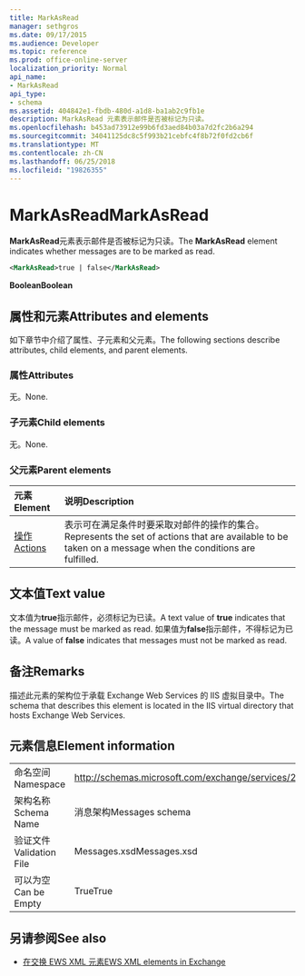```yaml
---
title: MarkAsRead
manager: sethgros
ms.date: 09/17/2015
ms.audience: Developer
ms.topic: reference
ms.prod: office-online-server
localization_priority: Normal
api_name:
- MarkAsRead
api_type:
- schema
ms.assetid: 404842e1-fbdb-480d-a1d8-ba1ab2c9fb1e
description: MarkAsRead 元素表示邮件是否被标记为只读。
ms.openlocfilehash: b453ad73912e99b6fd3aed84b03a7d2fc2b6a294
ms.sourcegitcommit: 34041125dc8c5f993b21cebfc4f8b72f0fd2cb6f
ms.translationtype: MT
ms.contentlocale: zh-CN
ms.lasthandoff: 06/25/2018
ms.locfileid: "19826355"
---
```

# <a name="markasread"></a><span data-ttu-id="e3af9-103">MarkAsRead</span><span class="sxs-lookup"><span data-stu-id="e3af9-103">MarkAsRead</span></span>

<span data-ttu-id="e3af9-104">**MarkAsRead**元素表示邮件是否被标记为只读。</span><span class="sxs-lookup"><span data-stu-id="e3af9-104">The **MarkAsRead** element indicates whether messages are to be marked as read.</span></span> 
  
```XML
<MarkAsRead>true | false</MarkAsRead>
```

 <span data-ttu-id="e3af9-105">**Boolean**</span><span class="sxs-lookup"><span data-stu-id="e3af9-105">**Boolean**</span></span>
## <a name="attributes-and-elements"></a><span data-ttu-id="e3af9-106">属性和元素</span><span class="sxs-lookup"><span data-stu-id="e3af9-106">Attributes and elements</span></span>

<span data-ttu-id="e3af9-107">如下章节中介绍了属性、子元素和父元素。</span><span class="sxs-lookup"><span data-stu-id="e3af9-107">The following sections describe attributes, child elements, and parent elements.</span></span>
  
### <a name="attributes"></a><span data-ttu-id="e3af9-108">属性</span><span class="sxs-lookup"><span data-stu-id="e3af9-108">Attributes</span></span>

<span data-ttu-id="e3af9-109">无。</span><span class="sxs-lookup"><span data-stu-id="e3af9-109">None.</span></span>
  
### <a name="child-elements"></a><span data-ttu-id="e3af9-110">子元素</span><span class="sxs-lookup"><span data-stu-id="e3af9-110">Child elements</span></span>

<span data-ttu-id="e3af9-111">无。</span><span class="sxs-lookup"><span data-stu-id="e3af9-111">None.</span></span>
  
### <a name="parent-elements"></a><span data-ttu-id="e3af9-112">父元素</span><span class="sxs-lookup"><span data-stu-id="e3af9-112">Parent elements</span></span>

|<span data-ttu-id="e3af9-113">**元素**</span><span class="sxs-lookup"><span data-stu-id="e3af9-113">**Element**</span></span>|<span data-ttu-id="e3af9-114">**说明**</span><span class="sxs-lookup"><span data-stu-id="e3af9-114">**Description**</span></span>|
|:-----|:-----|
|[<span data-ttu-id="e3af9-115">操作</span><span class="sxs-lookup"><span data-stu-id="e3af9-115">Actions</span></span>](actions.md) <br/> |<span data-ttu-id="e3af9-116">表示可在满足条件时要采取对邮件的操作的集合。</span><span class="sxs-lookup"><span data-stu-id="e3af9-116">Represents the set of actions that are available to be taken on a message when the conditions are fulfilled.</span></span>  <br/> |
   
## <a name="text-value"></a><span data-ttu-id="e3af9-117">文本值</span><span class="sxs-lookup"><span data-stu-id="e3af9-117">Text value</span></span>

<span data-ttu-id="e3af9-118">文本值为**true**指示邮件，必须标记为已读。</span><span class="sxs-lookup"><span data-stu-id="e3af9-118">A text value of **true** indicates that the message must be marked as read.</span></span> <span data-ttu-id="e3af9-119">如果值为**false**指示邮件，不得标记为已读。</span><span class="sxs-lookup"><span data-stu-id="e3af9-119">A value of **false** indicates that messages must not be marked as read.</span></span> 
  
## <a name="remarks"></a><span data-ttu-id="e3af9-120">备注</span><span class="sxs-lookup"><span data-stu-id="e3af9-120">Remarks</span></span>

<span data-ttu-id="e3af9-121">描述此元素的架构位于承载 Exchange Web Services 的 IIS 虚拟目录中。</span><span class="sxs-lookup"><span data-stu-id="e3af9-121">The schema that describes this element is located in the IIS virtual directory that hosts Exchange Web Services.</span></span>
  
## <a name="element-information"></a><span data-ttu-id="e3af9-122">元素信息</span><span class="sxs-lookup"><span data-stu-id="e3af9-122">Element information</span></span>

|||
|:-----|:-----|
|<span data-ttu-id="e3af9-123">命名空间</span><span class="sxs-lookup"><span data-stu-id="e3af9-123">Namespace</span></span>  <br/> |http://schemas.microsoft.com/exchange/services/2006/messages  <br/> |
|<span data-ttu-id="e3af9-124">架构名称</span><span class="sxs-lookup"><span data-stu-id="e3af9-124">Schema Name</span></span>  <br/> |<span data-ttu-id="e3af9-125">消息架构</span><span class="sxs-lookup"><span data-stu-id="e3af9-125">Messages schema</span></span>  <br/> |
|<span data-ttu-id="e3af9-126">验证文件</span><span class="sxs-lookup"><span data-stu-id="e3af9-126">Validation File</span></span>  <br/> |<span data-ttu-id="e3af9-127">Messages.xsd</span><span class="sxs-lookup"><span data-stu-id="e3af9-127">Messages.xsd</span></span>  <br/> |
|<span data-ttu-id="e3af9-128">可以为空</span><span class="sxs-lookup"><span data-stu-id="e3af9-128">Can be Empty</span></span>  <br/> |<span data-ttu-id="e3af9-129">True</span><span class="sxs-lookup"><span data-stu-id="e3af9-129">True</span></span>  <br/> |
   
## <a name="see-also"></a><span data-ttu-id="e3af9-130">另请参阅</span><span class="sxs-lookup"><span data-stu-id="e3af9-130">See also</span></span>



- [<span data-ttu-id="e3af9-131">在交换 EWS XML 元素</span><span class="sxs-lookup"><span data-stu-id="e3af9-131">EWS XML elements in Exchange</span></span>](ews-xml-elements-in-exchange.md)

